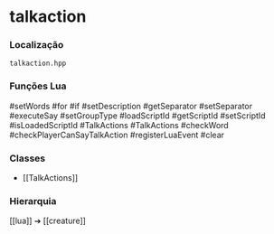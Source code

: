 # talkaction

### Localização
`talkaction.hpp`

### Funções Lua
#setWords
#for
#if
#setDescription
#getSeparator
#setSeparator
#executeSay
#setGroupType
#loadScriptId
#getScriptId
#setScriptId
#isLoadedScriptId
#TalkActions
#TalkActions
#checkWord
#checkPlayerCanSayTalkAction
#registerLuaEvent
#clear

### Classes
- [[TalkActions]]

### Hierarquia
[[lua]] ➔ [[creature]]

